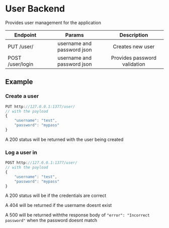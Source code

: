 # User Backend

Provides user management for the application

| Endpoint              |          Params            |        Description           |
|-----------------------|:--------------------------:|:----------------------------:|
| PUT /user/            | username and password json | Creates new user             |
| POST /user/login      | username and password json | Provides password validation |

## Example

### Create a user
```javascript
PUT http://127.0.0.1:1377/user/ 
// with the payload
{
	"username": "test",
	"password": "mypass"
}
```
A 200 status will be returned with the user being created

### Log a user in
```javascript
POST http://127.0.0.1:1377/user/ 
// with the payload
{
	"username": "test",
	"password": "mypass"
}
```
A 200 status will be if the credentials are correct

A 404 will be returned if the username doesnt exist

A 500 will be returned withthe response body of ```"error": "Incorrect password"``` when the password doesnt match


